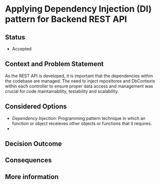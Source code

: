 # Applying Dependency Injection (DI) pattern for Backend REST API

## Status 
- Accepted
  
## Context and Problem Statement 
As the REST API is developed, it is important that the dependencies within the codebase are managed. The need to inject repositores and DbContexts within each controller to ensure proper data access and management was crucial for code maintainability, testability and scalability.

## Considered Options
- _Dependency Injection_: Programming pattern technique in which an function or object receieves other objects or functions that it requires.
-  

## Decision Outcome 

## Consequences

## More information 
